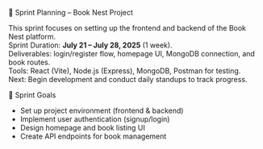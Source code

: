 📅 Sprint Planning – Book Nest Project

This sprint focuses on setting up the frontend and backend of the Book Nest platform.    
Sprint Duration: **July 21 – July 28, 2025** (1 week).  
Deliverables: login/register flow, homepage UI, MongoDB connection, and book routes.  
Tools: React (Vite), Node.js (Express), MongoDB, Postman for testing.  
Next: Begin development and conduct daily standups to track progress.

🎯 Sprint Goals
- Set up project environment (frontend & backend)
- Implement user authentication (signup/login)
- Design homepage and book listing UI
- Create API endpoints for book management
